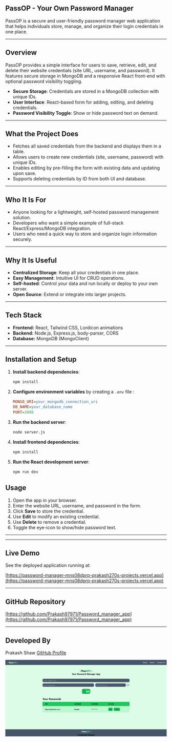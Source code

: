 ## PassOP - Your Own Password Manager

PassOP is a secure and user-friendly password manager web application that helps individuals store, manage, and organize their login credentials in one place.

---

## Overview

PassOP provides a simple interface for users to save, retrieve, edit, and delete their website credentials (site URL, username, and password). It features secure storage in MongoDB and a responsive React front-end with optional password visibility toggling.

- **Secure Storage**: Credentials are stored in a MongoDB collection with unique IDs.
- **User Interface**: React-based form for adding, editing, and deleting credentials.
- **Password Visibility Toggle**: Show or hide password text on demand.

---

## What the Project Does

- Fetches all saved credentials from the backend and displays them in a table.
- Allows users to create new credentials (site, username, password) with unique IDs.
- Enables editing by pre-filling the form with existing data and updating upon save.
- Supports deleting credentials by ID from both UI and database.

---

## Who It Is For

- Anyone looking for a lightweight, self-hosted password management solution.
- Developers who want a simple example of full-stack React/Express/MongoDB integration.
- Users who need a quick way to store and organize login information securely.

---

## Why It Is Useful

- **Centralized Storage**: Keep all your credentials in one place.
- **Easy Management**: Intuitive UI for CRUD operations.
- **Self-hosted**: Control your data and run locally or deploy to your own server.
- **Open Source**: Extend or integrate into larger projects.

---

## Tech Stack

- **Frontend:** React, Tailwind CSS, Lordicon animations
- **Backend:** Node.js, Express.js, body-parser, CORS
- **Database:** MongoDB (MongoClient)

---

## Installation and Setup

1. **Install backend dependencies**:

   ```bash
   npm install
   ```

2. **Configure environment variables** by creating a `.env` file :

   ```ini
   MONGO_URI=your_mongodb_connection_uri
   DB_NAME=your_database_name
   PORT=3000
   ```

3. **Run the backend server**:

   ```bash
   node server.js
   ```

4. **Install frontend dependencies**:

   ```bash
   npm install
   ```

5. **Run the React development server**:

   ```bash
   npm run dev
   ```

## Usage

1. Open the app in your browser.
2. Enter the website URL, username, and password in the form.
3. Click **Save** to store the credential.
4. Use **Edit** to modify an existing credential.
5. Use **Delete** to remove a credential.
6. Toggle the eye-icon to show/hide password text.

---
---
## Live Demo

See the deployed application running at:

[https://password-manager-mns08dprp-prakash270s-projects.vercel.app](https://password-manager-mns08dprp-prakash270s-projects.vercel.app)

---

## GitHub Repository

[https://github.com/Prakash97971/Password_manager_app](https://github.com/Prakash97971/Password_manager_app)

---

## Developed By

Prakash Shaw
[GitHub Profile](https://github.com/Prakash97971)

![App Screenshot](assets/Screenshot%202025-06-23%20005931.png)


